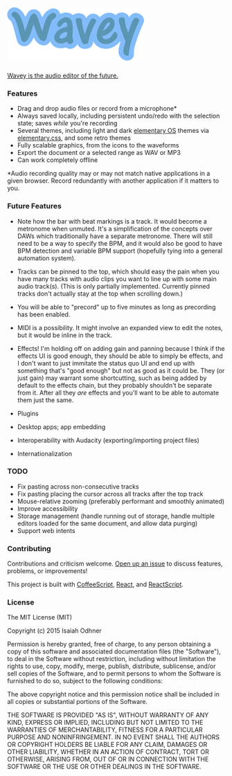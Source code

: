 
# [![Wavey](images/wavey-logotype.png)][app]

[Wavey is the audio editor of the future.][app]


### Features

* Drag and drop audio files or record from a microphone*
* Always saved locally, including persistent undo/redo with the selection state; saves *while* you're recording
* Several themes, including light and dark [elementary OS][] themes via [elementary.css][], and some retro themes
* Fully scalable graphics, from the icons to the waveforms
* Export the document or a selected range as WAV or MP3
* Can work completely offline

*Audio recording quality may or may not match native applications in a given browser.
Record redundantly with another application if it matters to you.

### Future Features

* Note how the bar with beat markings is a track. It would become a metronome when unmuted.
It's a simplification of the concepts over DAWs which traditionally have a separate metronome.
There will still need to be a way to specify the BPM, and
it would also be good to have BPM detection and
variable BPM support (hopefully tying into a general automation system).

* Tracks can be pinned to the top,
which should easy the pain when you have many tracks with audio clips
you want to line up with some main audio track(s).
(This is only partially implemented. Currently pinned tracks don't actually stay at the top when scrolling down.)

* You will be able to "precord" up to five minutes as long as precording has been enabled.

* MIDI is a possibility. It might involve an expanded view to edit the notes, but it would be inline in the track.

* Effects! I'm holding off on adding gain and panning because
I think if the effects UI is good enough, they should be able to simply be effects,
and I don't want to just immitate the status quo UI and end up with something that's "good enough" but not as good as it could be.
They (or just gain) may warrant some shortcutting, such as being added by default to the effects chain,
but they probably shouldn't be separate from it.
After all they *are* effects and you'll want to be able to automate them just the same.

* Plugins

* Desktop apps; app embedding

* Interoperability with Audacity (exporting/importing project files)

* Internationalization


### TODO

* Fix pasting across non-consecutive tracks
* Fix pasting placing the cursor across all tracks after the top track
* Mouse-relative zooming (preferably performant and smoothly animated)
* Improve accessibility
* Storage management (handle running out of storage, handle multiple editors loaded for the same document, and allow data purging)
* Support web intents


### Contributing

Contributions and criticism welcome.
[Open up an issue][new issue] to discuss features, problems, or improvements!

This project is built with [CoffeeScript][], [React][], and [ReactScript][].


### License

The MIT License (MIT)

Copyright (c) 2015 Isaiah Odhner

Permission is hereby granted, free of charge, to any person obtaining a copy
of this software and associated documentation files (the "Software"), to deal
in the Software without restriction, including without limitation the rights
to use, copy, modify, merge, publish, distribute, sublicense, and/or sell
copies of the Software, and to permit persons to whom the Software is
furnished to do so, subject to the following conditions:

The above copyright notice and this permission notice shall be included in all
copies or substantial portions of the Software.

THE SOFTWARE IS PROVIDED "AS IS", WITHOUT WARRANTY OF ANY KIND, EXPRESS OR
IMPLIED, INCLUDING BUT NOT LIMITED TO THE WARRANTIES OF MERCHANTABILITY,
FITNESS FOR A PARTICULAR PURPOSE AND NONINFRINGEMENT. IN NO EVENT SHALL THE
AUTHORS OR COPYRIGHT HOLDERS BE LIABLE FOR ANY CLAIM, DAMAGES OR OTHER
LIABILITY, WHETHER IN AN ACTION OF CONTRACT, TORT OR OTHERWISE, ARISING FROM,
OUT OF OR IN CONNECTION WITH THE SOFTWARE OR THE USE OR OTHER DEALINGS IN THE
SOFTWARE.


[app]: https://audioeditor.ml/
[elementary OS]: https://elementary.io/
[elementary.css]: https://github.com/1j01/elementary.css/
[CoffeeScript]: http://coffeescript.org/
[React]: https://facebook.github.io/react/
[ReactScript]: https://github.com/1j01/react-script
[new issue]: https://github.com/1j01/wavey/issues/new

